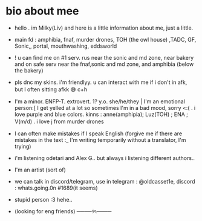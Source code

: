 # bio about mee
* hello . im Milky(Liv) and here is a little information about me, just a little.


* main fd : amphibia, fnaf, murder drones, TOH (the owl house) ,TADC, GF, Sonic,, portal, mouthwashing, eddsworld

* ! u can find me on #1 serv. rus near the sonic and md zone, near bakery and on safe serv near the fnaf,sonic and md zone, and amphibia (below the bakery)

* pls dnc my skins. i'm friendlyy. u can interact with me if i don't in afk, but I often sitting afkk 😅  c+h 
ㅤㅤㅤㅤㅤㅤㅤ
* I'm a minor. ENFP-T. extrovert. 1? y.o. she/he/they | I'm an emotional person:[ I get yelled at a lot so sometimes I'm in a bad mood, sorry <:( . i love purple and blue colors. kinns : anne(amphipia); Luz(TOH) ; ENA ; V(m/d) . i  love j from murder drones
ㅤㅤㅤㅤㅤㅤㅤ
* I can often make mistakes if I speak English (forgive me if there are mistakes in the text :_ I'm writing temporarily without a translator, I'm trying)

* i'm listening odetari and Alex G.. but always i listening different authors..

* I'm an artist (sort of)
  
* we can talk in discord/telegram, use in telegram : @oldcasset1e, discord : whats.going.0n #1689(it seems)

* stupid person :3 hehe..

* (looking for eng friends)
────୨ৎ────
